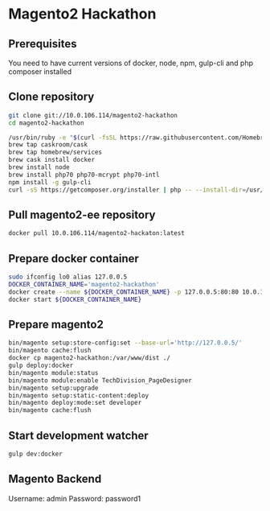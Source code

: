 # Magento2 Hackathon

## Prerequisites

You need to have current versions of docker, node, npm, gulp-cli and php composer installed

## Clone repository
```bash
git clone git://10.0.106.114/magento2-hackathon
cd magento2-hackathon
```

```bash
/usr/bin/ruby -e "$(curl -fsSL https://raw.githubusercontent.com/Homebrew/install/master/install)"
brew tap caskroom/cask
brew tap homebrew/services
brew cask install docker
brew install node
brew install php70 php70-mcrypt php70-intl
npm install -g gulp-cli
curl -sS https://getcomposer.org/installer | php -- --install-dir=/usr/local/bin --filename=composer
```

## Pull magento2-ee repository
```bash
docker pull 10.0.106.114/magento2-hackaton:latest
```

## Prepare docker container
```bash
sudo ifconfig lo0 alias 127.0.0.5
DOCKER_CONTAINER_NAME='magento2-hackathon'
docker create --name ${DOCKER_CONTAINER_NAME} -p 127.0.0.5:80:80 10.0.106.114/magento2-hackaton:latest
docker start ${DOCKER_CONTAINER_NAME}
```

## Prepare magento2
```bash
bin/magento setup:store-config:set --base-url='http://127.0.0.5/'
bin/magento cache:flush
docker cp magento2-hackathon:/var/www/dist ./
gulp deploy:docker
bin/magento module:status
bin/magento module:enable TechDivision_PageDesigner
bin/magento setup:upgrade
bin/magento setup:static-content:deploy
bin/magento deploy:mode:set developer
bin/magento cache:flush
```

## Start development watcher
```bash
gulp dev:docker
```

## Magento Backend
Username: admin
Password: password1
